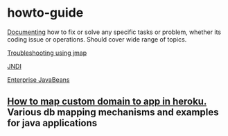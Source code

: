# howto-guide

[Documenting](https://github.com/bhochhi/howto-guide/wiki) how to fix or solve any specific tasks or problem, whether its coding issue or operations. Should cover wide range of topics.

[Troubleshooting using jmap]()

[JNDI](https://github.com/bhochhi/howto-guide/wiki/JNDI)

[Enterprise JavaBeans](https://github.com/bhochhi/howto-guide/wiki/Enterprise-JavaBeans)

[How to map custom domain to app in heroku.](https://github.com/bhochhi/howto-guide/wiki/JNDI)
Various db mapping mechanisms and examples for java applications
-
